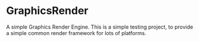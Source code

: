 GraphicsRender
==============

A simple Graphics Render Engine.
This is a simple testing project, to provide a simple common render framework for lots of platforms.
